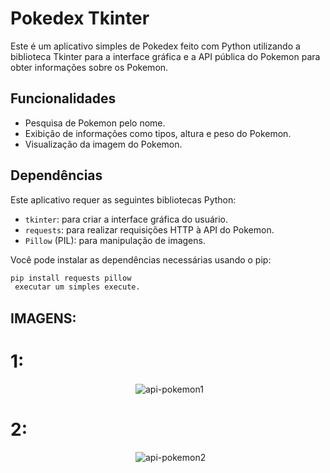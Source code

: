 # Pokedex Tkinter

Este é um aplicativo simples de Pokedex feito com Python utilizando a biblioteca Tkinter para a interface gráfica e a API pública do Pokemon para obter informações sobre os Pokemon.

## Funcionalidades

- Pesquisa de Pokemon pelo nome.
- Exibição de informações como tipos, altura e peso do Pokemon.
- Visualização da imagem do Pokemon.

## Dependências

Este aplicativo requer as seguintes bibliotecas Python:

- `tkinter`: para criar a interface gráfica do usuário.
- `requests`: para realizar requisições HTTP à API do Pokemon.
- `Pillow` (PIL): para manipulação de imagens.

Você pode instalar as dependências necessárias usando o pip:

```bash
pip install requests pillow
 executar um simples execute.
```
## IMAGENS: 
# 1:
<img width=200px>![api-pokemon1](https://github.com/blueIsaac1/apipokemon-isaac/assets/144810253/df7947fc-e88b-4e0d-96fa-0d06548ebfdf)</img>
# 2:
<img width=200px>![api-pokemon2](https://github.com/blueIsaac1/apipokemon-isaac/assets/144810253/f8c4d039-3bdc-45e5-b61b-03e72e6e7559)</img>
